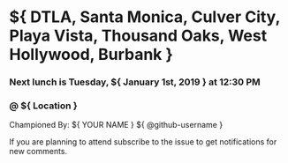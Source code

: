 <!-- PLEASE FILL IN ALL AND REMOVE ALL `${ }` -->
<!-- TITLE EXAMPLE: `${ Location } - ${ January 1st, 2019 }` -->
# ${ DTLA, Santa Monica, Culver City, Playa Vista, Thousand Oaks, West Hollywood, Burbank }
### Next lunch is Tuesday, ${ January 1st, 2019 } at 12:30 PM
### @ ${ Location }


Championed By: ${ YOUR NAME } ${ @github-username }
<!--
As the champion you can pick a place,
  or be really cool and make a poll
  use reaction emojis as votes
  include yelp links, or don't, whatever
-->

<!--
Possible reaction emojis
NOTE: these are the ONLY emoji that are available as GitHub reactions
:+1: thumbs up
:-1: thumbs down
:smile:
:tada:
:confused:
:heart:
-->

If you are planning to attend subscribe to the issue to get notifications for new comments.
